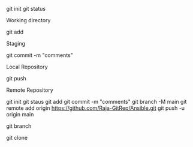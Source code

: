 git init
git status

Working directory 

git add <filename> 

Staging

git commit -m "comments"

Local Repository

git push

Remote Repository

git init
git staus
git add <filename>
git commit -m "comments"
git branch -M main
git remote add origin https://github.com/Raja-GitRep/Ansible.git
git push -u origin main


git branch

git clone

